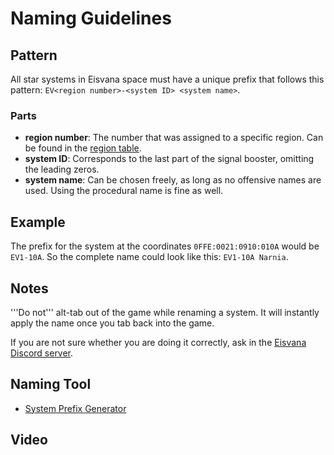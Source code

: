 <script setup lang="ts">
import Youtube from 'vue3-youtube';
</script>

# Naming Guidelines

## Pattern

All star systems in Eisvana space must have a unique prefix that follows this pattern: `EV<region number>-<system ID> <system name>`.

### Parts

- **region number**: The number that was assigned to a specific region. Can be found in the [region table](./joining#regions).
- **system ID**: Corresponds to the last part of the signal booster, omitting the leading zeros.
- **system name**: Can be chosen freely, as long as no offensive names are used. Using the procedural name is fine as well.

## Example

The prefix for the system at the coordinates `0FFE:0021:0910:010A` would be `EV1-10A`. So the complete name could look like this: `EV1-10A Narnia`.

## Notes

'''Do not''' alt-tab out of the game while renaming a system. It will instantly apply the name once you tab back into the game.

If you are not sure whether you are doing it correctly, ask in the [Eisvana Discord server](https://discord.gg/Czu3VvjBaa).

## Naming Tool

- [System Prefix Generator](https://eisvana.github.io/Eisvana-System-Naming-Tools/)

## Video

<Youtube class="embed" src="https://youtu.be/NVvuGCMsKGg" />
